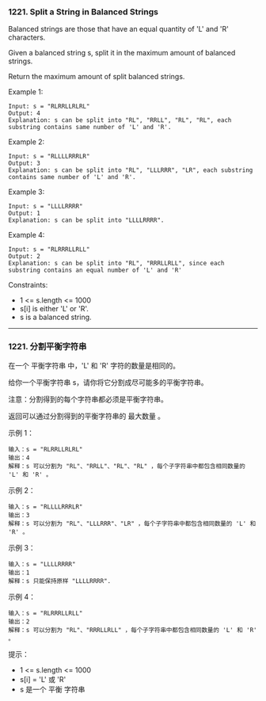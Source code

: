 ### 1221. Split a String in Balanced Strings
Balanced strings are those that have an equal quantity of 'L' and 'R' characters.

Given a balanced string s, split it in the maximum amount of balanced strings.

Return the maximum amount of split balanced strings.



Example 1:

	Input: s = "RLRRLLRLRL"
	Output: 4
	Explanation: s can be split into "RL", "RRLL", "RL", "RL", each substring contains same number of 'L' and 'R'.

Example 2:

	Input: s = "RLLLLRRRLR"
	Output: 3
	Explanation: s can be split into "RL", "LLLRRR", "LR", each substring contains same number of 'L' and 'R'.

Example 3:

	Input: s = "LLLLRRRR"
	Output: 1
	Explanation: s can be split into "LLLLRRRR".

Example 4:

	Input: s = "RLRRRLLRLL"
	Output: 2
	Explanation: s can be split into "RL", "RRRLLRLL", since each substring contains an equal number of 'L' and 'R'



Constraints:

* 1 <= s.length <= 1000
* s[i] is either 'L' or 'R'.
* s is a balanced string.

----

### 1221. 分割平衡字符串
在一个 平衡字符串 中，'L' 和 'R' 字符的数量是相同的。

给你一个平衡字符串 s，请你将它分割成尽可能多的平衡字符串。

注意：分割得到的每个字符串都必须是平衡字符串。

返回可以通过分割得到的平衡字符串的 最大数量 。



示例 1：

	输入：s = "RLRRLLRLRL"
	输出：4
	解释：s 可以分割为 "RL"、"RRLL"、"RL"、"RL" ，每个子字符串中都包含相同数量的 'L' 和 'R' 。

示例 2：

	输入：s = "RLLLLRRRLR"
	输出：3
	解释：s 可以分割为 "RL"、"LLLRRR"、"LR" ，每个子字符串中都包含相同数量的 'L' 和 'R' 。

示例 3：

	输入：s = "LLLLRRRR"
	输出：1
	解释：s 只能保持原样 "LLLLRRRR".

示例 4：

	输入：s = "RLRRRLLRLL"
	输出：2
	解释：s 可以分割为 "RL"、"RRRLLRLL" ，每个子字符串中都包含相同数量的 'L' 和 'R' 。



提示：

* 1 <= s.length <= 1000
* s[i] = 'L' 或 'R'
* s 是一个 平衡 字符串

